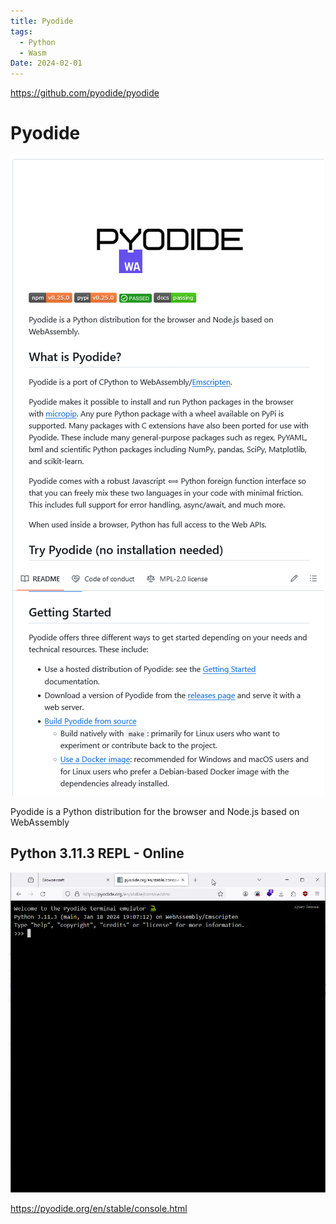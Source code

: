 ```yaml
---
title: Pyodide
tags:
  - Python
  - Wasm
Date: 2024-02-01
---
```

https://github.com/pyodide/pyodide

# Pyodide

![](_asset/2024-02-01_Pyodide_image_1.png)

Pyodide is a Python distribution for the browser and Node.js based on WebAssembly

## Python 3.11.3 REPL - Online 

![](_asset/2024-02-01_Pyodide_image_2.png)

https://pyodide.org/en/stable/console.html